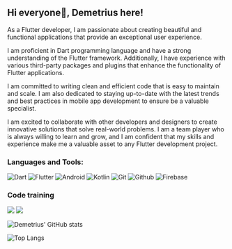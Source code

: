 ## Hi everyone👋, Demetrius here! 

As a Flutter developer, I am passionate about creating beautiful and functional applications that provide an exceptional user experience. 

I am proficient in Dart programming language and have a strong understanding of the Flutter framework. Additionally, I have experience with various third-party packages and plugins that enhance the functionality of Flutter applications.

I am committed to writing clean and efficient code that is easy to maintain and scale. I am also dedicated to staying up-to-date with the latest trends and best practices in mobile app development to ensure be a valuable specialist.

I am excited to collaborate with other developers and designers to create innovative solutions that solve real-world problems. I am a team player who is always willing to learn and grow, and I am confident that my skills and experience make me a valuable asset to any Flutter development project.

### Languages and Tools:
![Dart](https://img.shields.io/badge/-Dart-090909?style=for-the-badge&logo=dart&logoColor=097CDB)
![Flutter](https://img.shields.io/badge/-Flutter-090909?style=for-the-badge&logo=flutter&logoColor=47C5FB)
![Android](https://img.shields.io/badge/-Android-090909?style=for-the-badge&logo=android&logoColor=09990)
![Kotlin](https://img.shields.io/badge/-Kotlin-090909?style=for-the-badge&logo=Kotlin&logoColor=8F00FF)
![Git](https://img.shields.io/badge/-Git-090909?style=for-the-badge&logo=Git&logoColor=FF0000)
![Github](https://img.shields.io/badge/-Github-090909?style=for-the-badge&logo=Github&logoColor=FFFFFF)
![Firebase](https://img.shields.io/badge/-Firebase-090909?style=for-the-badge&logo=Firebase&logoColor=F8C52C)

### Code training

[<img src="https://img.shields.io/badge/-Codewars-090909?style=for-the-badge&logo=codewars&logoColor=FF0000">](https://www.codewars.com/users/Demetrius%20Baker)
[<img src="https://img.shields.io/badge/-Leetcode-090909?style=for-the-badge&logo=leetcode&logoColor=FFAA00">](https://leetcode.com/8DietmarBarbarossa8/)

![Demetrius' GitHub stats](https://github-readme-stats.vercel.app/api?username=demetriusbaker\&show_icons=true\&theme=radical)

![Top Langs](https://github-readme-stats.vercel.app/api/top-langs/?username=demetriusbaker\&theme=radical&layout=compact&hide=javascript,html,css,CMake,c%2B%2B,c&langs_count=5)
